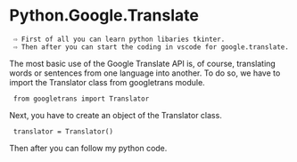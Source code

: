 # Python.Google.Translate

     ⇨ First of all you can learn python libaries tkinter.
     ⇨ Then after you can start the coding in vscode for google.translate.
     
The most basic use of the Google Translate API is, of course, translating words or sentences from one language into another. To do so, we have to import the Translator class from googletrans module.
     
     from googletrans import Translator

Next, you have to create an object of the Translator class.
     
     translator = Translator()
     
Then after you can follow my python code.

